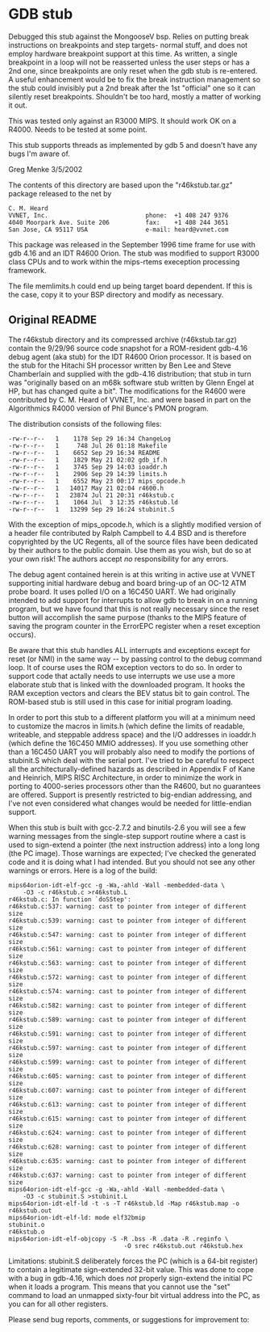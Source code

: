 GDB stub
========

Debugged this stub against the MongooseV bsp.  Relies on putting break
instructions on breakpoints and step targets- normal stuff, and does not
employ hardware breakpoint support at this time.  As written, a single
breakpoint in a loop will not be reasserted unless the user steps or has
a 2nd one, since breakpoints are only reset when the gdb stub is
re-entered.  A useful enhancement would be to fix the break instruction
management so the stub could invisibly put a 2nd break after the 1st
"official" one so it can silently reset breakpoints.  Shouldn't be too
hard, mostly a matter of working it out.

This was tested only against an R3000 MIPS.  It should work OK on a
R4000.  Needs to be tested at some point.

This stub supports threads as implemented by gdb 5 and doesn't have any
bugs I'm aware of.

Greg Menke
3/5/2002

The contents of this directory are based upon the "r46kstub.tar.gz" package
released to the net by

	C. M. Heard
	VVNET, Inc.                           phone:  +1 408 247 9376
	4040 Moorpark Ave. Suite 206          fax:    +1 408 244 3651
	San Jose, CA 95117 USA                e-mail: heard@vvnet.com

This package was released in the September 1996 time frame for use
with gdb 4.16 and an IDT R4600 Orion.   The stub was modified to support
R3000 class CPUs and to work within the mips-rtems exeception processing
framework.

The file memlimits.h could end up being target board dependent.  If
this is the case, copy it to your BSP directory and modify as necessary.


Original README 
---------------

The r46kstub directory and its compressed archive (r46kstub.tar.gz) contain
the 9/29/96 source code snapshot for a ROM-resident gdb-4.16 debug agent
(aka stub) for the IDT R4600 Orion processor.  It is based on the stub for
the Hitachi SH processor written by Ben Lee and Steve Chamberlain and
supplied with the gdb-4.16 distribution;  that stub in turn was "originally
based on an m68k software stub written by Glenn Engel at HP, but has changed
quite a bit".  The modifications for the R4600 were contributed by C. M.
Heard of VVNET, Inc. and were based in part on the Algorithmics R4000 version
of Phil Bunce's PMON program.

The distribution consists of the following files:

```
-rw-r--r--   1    1178 Sep 29 16:34 ChangeLog
-rw-r--r--   1     748 Jul 26 01:18 Makefile
-rw-r--r--   1    6652 Sep 29 16:34 README
-rw-r--r--   1    1829 May 21 02:02 gdb_if.h
-rw-r--r--   1    3745 Sep 29 14:03 ioaddr.h
-rw-r--r--   1    2906 Sep 29 14:39 limits.h
-rw-r--r--   1    6552 May 23 00:17 mips_opcode.h
-rw-r--r--   1   14017 May 21 02:04 r4600.h
-rw-r--r--   1   23874 Jul 21 20:31 r46kstub.c
-rw-r--r--   1    1064 Jul  3 12:35 r46kstub.ld
-rw-r--r--   1   13299 Sep 29 16:24 stubinit.S
```

With the exception of mips_opcode.h, which is a slightly modified version
of a header file contributed by Ralph Campbell to 4.4 BSD and is therefore
copyrighted by the UC Regents, all of the source files have been dedicated
by their authors to the public domain.  Use them as you wish, but do so
at your own risk!  The authors accept _no_ responsibility for any errors.

The debug agent contained herein is at this writing in active use at VVNET
supporting initial hardware debug and board bring-up of an OC-12 ATM probe
board.  It uses polled I/O on a 16C450 UART.  We had originally intended to
add support for interrupts to allow gdb to break in on a running program,
but we have found that this is not really necessary since the reset button
will accomplish the same purpose (thanks to the MIPS feature of saving the
program counter in the ErrorEPC register when a reset exception occurs).

Be aware that this stub handles ALL interrupts and exceptions except for
reset (or NMI) in the same way -- by passing control to the debug command
loop.  It of course uses the ROM exception vectors to do so.  In order to
support code that actally needs to use interrupts we use use a more elaborate
stub that is linked with the downloaded program.  It hooks the RAM exception
vectors and clears the BEV status bit to gain control.  The ROM-based stub
is still used in this case for initial program loading.

In order to port this stub to a different platform you will at a minimum
need to customize the macros in limits.h (which define the limits of readable,
writeable, and steppable address space) and the I/O addresses in ioaddr.h
(which define the 16C450 MMIO addresses).  If you use something other than
a 16C450 UART you will probably also need to modify the portions of stubinit.S
which deal with the serial port.  I've tried to be careful to respect all the
architecturally-defined hazards as described in Appendix F of Kane and
Heinrich, MIPS RISC Architecture, in order to minimize the work in porting
to 4000-series processors other than the R4600, but no guarantees are offered.
Support is presently restricted to big-endian addressing, and I've not even
considered what changes would be needed for little-endian support.

When this stub is built with gcc-2.7.2 and binutils-2.6 you will see a few
warning messages from the single-step support routine where a cast is used
to sign-extend a pointer (the next instruction address) into a long long
(the PC image).  Those warnings are expected;  I've checked the generated
code and it is doing what I had intended.  But you should not see any other
warnings or errors.  Here is a log of the build:

```shell
mips64orion-idt-elf-gcc -g -Wa,-ahld -Wall -membedded-data \
	-O3 -c r46kstub.c >r46kstub.L
r46kstub.c: In function `doSStep':
r46kstub.c:537: warning: cast to pointer from integer of different size
r46kstub.c:539: warning: cast to pointer from integer of different size
r46kstub.c:547: warning: cast to pointer from integer of different size
r46kstub.c:561: warning: cast to pointer from integer of different size
r46kstub.c:563: warning: cast to pointer from integer of different size
r46kstub.c:572: warning: cast to pointer from integer of different size
r46kstub.c:574: warning: cast to pointer from integer of different size
r46kstub.c:582: warning: cast to pointer from integer of different size
r46kstub.c:589: warning: cast to pointer from integer of different size
r46kstub.c:591: warning: cast to pointer from integer of different size
r46kstub.c:597: warning: cast to pointer from integer of different size
r46kstub.c:599: warning: cast to pointer from integer of different size
r46kstub.c:605: warning: cast to pointer from integer of different size
r46kstub.c:607: warning: cast to pointer from integer of different size
r46kstub.c:613: warning: cast to pointer from integer of different size
r46kstub.c:615: warning: cast to pointer from integer of different size
r46kstub.c:624: warning: cast to pointer from integer of different size
r46kstub.c:628: warning: cast to pointer from integer of different size
r46kstub.c:635: warning: cast to pointer from integer of different size
r46kstub.c:637: warning: cast to pointer from integer of different size
mips64orion-idt-elf-gcc -g -Wa,-ahld -Wall -membedded-data \
	-O3 -c stubinit.S >stubinit.L
mips64orion-idt-elf-ld -t -s -T r46kstub.ld -Map r46kstub.map -o r46kstub.out
mips64orion-idt-elf-ld: mode elf32bmip
stubinit.o
r46kstub.o
mips64orion-idt-elf-objcopy -S -R .bss -R .data -R .reginfo \
                                -O srec r46kstub.out r46kstub.hex
```

Limitations: stubinit.S deliberately forces the PC (which is a 64-bit
register) to contain a legitimate sign-extended 32-bit value.  This was
done to cope with a bug in gdb-4.16, which does _not_ properly sign-extend
the initial PC when it loads a program.  This means that you cannot use
the "set" command to load an unmapped sixty-four bit virtual address into
the PC, as you can for all other registers.

Please send bug reports, comments, or suggestions for improvement to:
